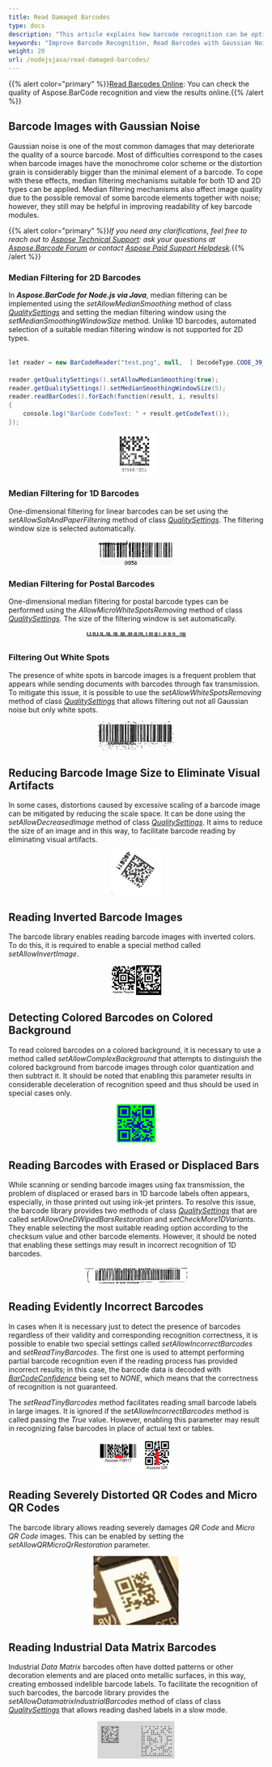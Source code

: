 ```yaml
---
title: Read Damaged Barcodes
type: docs
description: "This article explains how barcode recognition can be optimized in terms of accuracy and speed in case of various distortions in Node.js via Java"
keywords: "Improve Barcode Recognition, Read Barcodes with Gaussian Noise, Read Inverted Barcodes, Read Colored Barcode, Read Distorted QR Code, Read Corrupted Barcodes, Read Industrial Data Matrix, Aspose.BarCode, Read Barcodes in Node.js"
weight: 20
url: /nodejsjava/read-damaged-barcodes/
---
```

{{% alert color="primary" %}}[Read Barcodes Online](https://products.aspose.app/barcode/recognize): You can check the quality of Aspose.BarCode recognition and view the results online.{{% /alert %}}

## **Barcode Images with Gaussian Noise**
Gaussian noise is one of the most common damages that may deteriorate the quality of a source barcode. Most of difficulties correspond to the cases when barcode images have the monochrome color scheme or the distortion grain is considerably bigger than the minimal element of a barcode. To cope with these effects, median filtering mechanisms suitable for both 1D and 2D types can be applied. Median filtering mechanisms also affect image quality due to the possible removal of some barcode elements together with noise; however, they still may be helpful in improving readability of key barcode modules.
  
{{% alert color="primary" %}}*If you need any clarifications, feel free to reach out to [Aspose Technical Support](/barcode/nodejsjava/technical-support/): ask your questions at [Aspose.Barcode Forum](https://forum.aspose.com/c/barcode/13) or contact [Aspose Paid Support Helpdesk](https://helpdesk.aspose.com/).*{{% /alert %}}

### **Median Filtering for 2D Barcodes**
In ***Aspose.BarCode for Node.js via Java***, median filtering can be implemented using the *setAllowMedianSmoothing* method of class [*QualitySettings*](https://reference.aspose.com/barcode/nodejs/QualitySettings) and setting the median filtering window using the *setMedianSmoothingWindowSize* method. Unlike 1D barcodes, automated selection of a suitable median filtering window is not supported for 2D types. 

``` java

let reader = new BarCodeReader("test.png", null,  [ DecodeType.CODE_39_STANDARD, DecodeType.CODE_128 ]);

reader.getQualitySettings().setAllowMedianSmoothing(true);
reader.getQualitySettings().setMedianSmoothingWindowSize(5);
reader.readBarCodes().forEach(function(result, i, results)
{
    console.log("BarCode CodeText: " + result.getCodeText());
});
```
    
<p align="center"><img src="datamatrix_noised.png" width="15%" height="15%"></p>

### **Median Filtering for 1D Barcodes**
One-dimensional filtering for linear barcodes can be set using the *setAllowSaltAndPaperFiltering* method of class [*QualitySettings*](https://reference.aspose.com/barcode/nodejs/QualitySettings). The filtering window size is selected automatically.  
  
<p align="center"><img src="saltandpaper.png" width="30%" height="30%"></p>

### **Median Filtering for Postal Barcodes**
One-dimensional median filtering for postal barcode types can be performed using the *AllowMicroWhiteSpotsRemoving* method of class [*QualitySettings*](https://reference.aspose.com/barcode/nodejs/QualitySettings). The size of the filtering window is set automatically.  
  
<p align="center"><img src="planet_noised.png" width="40%" height="40%"></p>

### **Filtering Out White Spots**
The presence of white spots in barcode images is a frequent problem that appears while sending documents with barcodes through fax transmission. To mitigate this issue, it is possible to use the *setAllowWhiteSpotsRemoving* method of class [*QualitySettings*](https://reference.aspose.com/barcode/nodejs/QualitySettings) that allows filtering out not all Gaussian noise but only white spots.  
  
<p align="center"><img src="code128_whitespots.png" width="30%" height="30%"></p>

## **Reducing Barcode Image Size to Eliminate Visual Artifacts**
In some cases, distortions caused by excessive scaling of a barcode image can be mitigated by reducing the scale space. It can be done using the *setAllowDecreasedImage* method of class [*QualitySettings*](https://reference.aspose.com/barcode/nodejs/QualitySettings). It aims to reduce the size of an image and in this way, to facilitate barcode reading by eliminating visual artifacts.   
  
<p align="center"><img src="datamatrix_waved.png" width="20%" height="20%"></p>

## **Reading Inverted Barcode Images**
The barcode library enables reading barcode images with inverted colors. To do this, it is required to enable a special method called *setAllowInvertImage*. 

<p align="center"><img src="aztec_regular_inverse.png" width="20%" height="20%"></p>

## **Detecting Colored Barcodes on Colored Background**
To read colored barcodes on a colored background, it is necessary to use a method called *setAllowComplexBackground* that attempts to distinguish the colored background from barcode images through color quantization and then subtract it. It should be noted that enabling this parameter results in considerable deceleration of recognition speed and thus should be used in special cases only. 
  
<p align="center"><img src="qr_color.png" width="15%" height="15%"></p>

## **Reading Barcodes with Erased or Displaced Bars**
While scanning or sending barcode images using fax transmission, the problem of displaced or erased bars in 1D barcode labels often appears, especially, in those printed out using ink-jet printers. To resolve this issue, the barcode library provides two methods of class [*QualitySettings*](https://reference.aspose.com/barcode/nodejs/QualitySettings) that are called *setAllowOneDWipedBarsRestoration* and *setCheckMore1DVariants*. They enable selecting the most suitable reading option according to the checksum value and other barcode elements. However, it should be noted that enabling these settings may result in incorrect recognition of 1D barcodes.  
  
<p align="center"><img src="code128_wipedbars.png" width="40%" height="40%"></p>

## **Reading Evidently Incorrect Barcodes**
In cases when it is necessary just to detect the presence of barcodes regardless of their validity and corresponding recognition correctness, it is possible to enable two special settings called *setAllowIncorrectBarcodes* and *setReadTinyBarcodes*. The first one is used to attempt performing partial barcode recognition even if the reading process has provided incorrect results; in this case, the barcode data is decoded with [*BarCodeConfidence*](https://reference.aspose.com/barcode/nodejs/global#BarCodeConfidence) being set to *NONE*, which means that the correctness of recognition is not guaranteed.  
  
The *setReadTinyBarcodes* method facilitates reading small barcode labels in large images. It is ignored if the *setAllowIncorrectBarcodes* method is called passing the *True* value. However, enabling this parameter may result in recognizing false barcodes in place of actual text or tables.  
  
<p align="center"><img src="pdf417_qr_corrupted.png" width="30%" height="30%"></p>

## **Reading Severely Distorted QR Codes and Micro QR Codes**
The barcode library allows reading severely damages *QR Code* and *Micro QR Code* images. This can be enabled by setting the *setAllowQRMicroQrRestoration* parameter. 

<p align="center"><img src="microqr_3d_distorted.png"></p>

## **Reading Industrial Data Matrix Barcodes**
Industrial *Data Matrix* barcodes often have dotted patterns or other decoration elements and are placed onto metallic surfaces, in this way, creating embossed indelible barcode labels. To facilitate the recognition of such barcodes, the barcode library provides the *setAllowDatamatrixIndustrialBarcodes* method of class of class [*QualitySettings*](https://reference.aspose.com/barcode/nodejs/QualitySettings) that allows reading dashed labels in a slow mode. 

<p align="center"><img src="datamatrix_industrial.png" width="30%" height="30%"></p>




